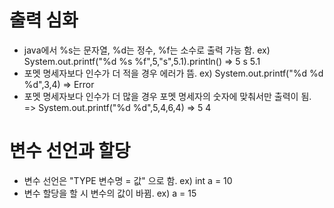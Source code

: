 # 출력 심화
- java에서 %s는 문자열, %d는 정수, %f는 소수로 출력 가능 함. ex) System.out.printf("%d %s %f",5,"s",5.1).println() => 5 s 5.1
- 포멧 명세자보다 인수가 더 적을 경우 에러가 뜸. ex) System.out.printf("%d %d %d",3,4) => Error
- 포멧 명세자보다 인수가 더 많을 경우 포멧 명세자의 숫자에 맞춰서만 출력이 됨. => System.out.printf("%d %d",5,4,6,4) => 5 4

# 변수 선언과 할당
- 변수 선언은 "TYPE 변수명 = 값" 으로 함. ex) int a = 10
- 변수 할당을 할 시 변수의 값이 바뀜. ex) a = 15 
